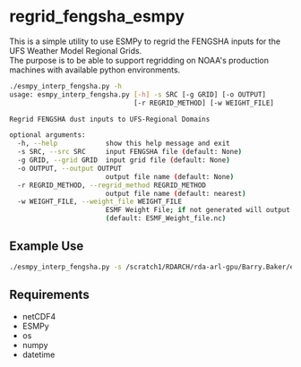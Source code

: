 # regrid_fengsha_esmpy

This is a simple utility to use ESMPy to regrid the FENGSHA inputs for the UFS Weather Model Regional Grids.  
The purpose is to be able to support regridding on NOAA's production machines with available python environments.

```bash
./esmpy_interp_fengsha.py -h
usage: esmpy_interp_fengsha.py [-h] -s SRC [-g GRID] [-o OUTPUT]
                               [-r REGRID_METHOD] [-w WEIGHT_FILE]

Regrid FENGSHA dust inputs to UFS-Regional Domains

optional arguments:
  -h, --help            show this help message and exit
  -s SRC, --src SRC     input FENGSHA file (default: None)
  -g GRID, --grid GRID  input grid file (default: None)
  -o OUTPUT, --output OUTPUT
                        output file name (default: None)
  -r REGRID_METHOD, --regrid_method REGRID_METHOD
                        output file name (default: nearest)
  -w WEIGHT_FILE, --weight_file WEIGHT_FILE
                        ESMF Weight File; if not generated will output to this
                        (default: ESMF_Weight_file.nc)
```


## Example Use


```bash
./esmpy_interp_fengsha.py -s /scratch1/RDARCH/rda-arl-gpu/Barry.Baker/emissions/NASA/ExtData/Dust/FENGSHA_p81_10km_inputs.nc -g grid_spec_RRFS_CONUS_13km.nc -o testc.nc
```
## Requirements 

- netCDF4 
- ESMPy
- os
- numpy 
- datetime
